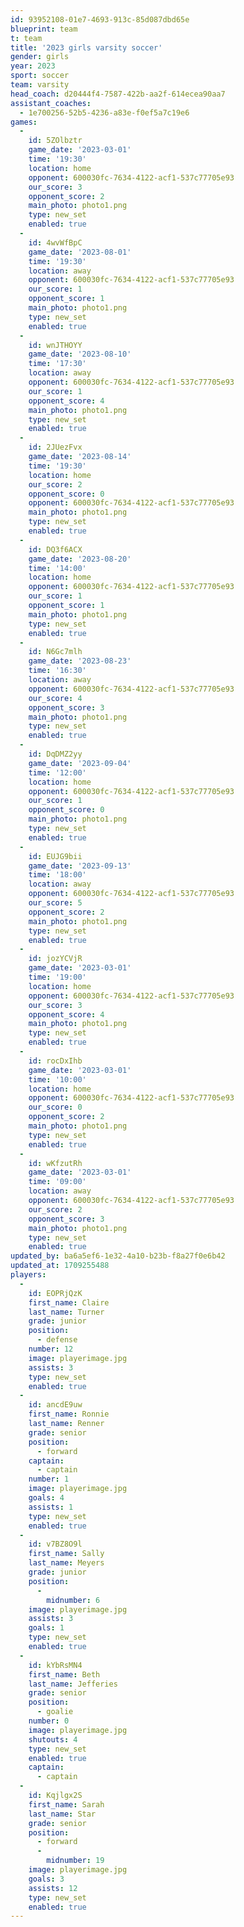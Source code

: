 ```yaml
---
id: 93952108-01e7-4693-913c-85d087dbd65e
blueprint: team
t: team
title: '2023 girls varsity soccer'
gender: girls
year: 2023
sport: soccer
team: varsity
head_coach: d20444f4-7587-422b-aa2f-614ecea90aa7
assistant_coaches:
  - 1e700256-52b5-4236-a83e-f0ef5a7c19e6
games:
  -
    id: 5ZOlbztr
    game_date: '2023-03-01'
    time: '19:30'
    location: home
    opponent: 600030fc-7634-4122-acf1-537c77705e93
    our_score: 3
    opponent_score: 2
    main_photo: photo1.png
    type: new_set
    enabled: true
  -
    id: 4wvWfBpC
    game_date: '2023-08-01'
    time: '19:30'
    location: away
    opponent: 600030fc-7634-4122-acf1-537c77705e93
    our_score: 1
    opponent_score: 1
    main_photo: photo1.png
    type: new_set
    enabled: true
  -
    id: wnJTHOYY
    game_date: '2023-08-10'
    time: '17:30'
    location: away
    opponent: 600030fc-7634-4122-acf1-537c77705e93
    our_score: 1
    opponent_score: 4
    main_photo: photo1.png
    type: new_set
    enabled: true
  -
    id: 2JUezFvx
    game_date: '2023-08-14'
    time: '19:30'
    location: home
    our_score: 2
    opponent_score: 0
    opponent: 600030fc-7634-4122-acf1-537c77705e93
    main_photo: photo1.png
    type: new_set
    enabled: true
  -
    id: DQ3f6ACX
    game_date: '2023-08-20'
    time: '14:00'
    location: home
    opponent: 600030fc-7634-4122-acf1-537c77705e93
    our_score: 1
    opponent_score: 1
    main_photo: photo1.png
    type: new_set
    enabled: true
  -
    id: N6Gc7mlh
    game_date: '2023-08-23'
    time: '16:30'
    location: away
    opponent: 600030fc-7634-4122-acf1-537c77705e93
    our_score: 4
    opponent_score: 3
    main_photo: photo1.png
    type: new_set
    enabled: true
  -
    id: DqDMZ2yy
    game_date: '2023-09-04'
    time: '12:00'
    location: home
    opponent: 600030fc-7634-4122-acf1-537c77705e93
    our_score: 1
    opponent_score: 0
    main_photo: photo1.png
    type: new_set
    enabled: true
  -
    id: EUJG9bii
    game_date: '2023-09-13'
    time: '18:00'
    location: away
    opponent: 600030fc-7634-4122-acf1-537c77705e93
    our_score: 5
    opponent_score: 2
    main_photo: photo1.png
    type: new_set
    enabled: true
  -
    id: jozYCVjR
    game_date: '2023-03-01'
    time: '19:00'
    location: home
    opponent: 600030fc-7634-4122-acf1-537c77705e93
    our_score: 3
    opponent_score: 4
    main_photo: photo1.png
    type: new_set
    enabled: true
  -
    id: rocDxIhb
    game_date: '2023-03-01'
    time: '10:00'
    location: home
    opponent: 600030fc-7634-4122-acf1-537c77705e93
    our_score: 0
    opponent_score: 2
    main_photo: photo1.png
    type: new_set
    enabled: true
  -
    id: wKfzutRh
    game_date: '2023-03-01'
    time: '09:00'
    location: away
    opponent: 600030fc-7634-4122-acf1-537c77705e93
    our_score: 2
    opponent_score: 3
    main_photo: photo1.png
    type: new_set
    enabled: true
updated_by: ba6a5ef6-1e32-4a10-b23b-f8a27f0e6b42
updated_at: 1709255488
players:
  -
    id: EOPRjQzK
    first_name: Claire
    last_name: Turner
    grade: junior
    position:
      - defense
    number: 12
    image: playerimage.jpg
    assists: 3
    type: new_set
    enabled: true
  -
    id: ancdE9uw
    first_name: Ronnie
    last_name: Renner
    grade: senior
    position:
      - forward
    captain:
      - captain
    number: 1
    image: playerimage.jpg
    goals: 4
    assists: 1
    type: new_set
    enabled: true
  -
    id: v7BZ8O9l
    first_name: Sally
    last_name: Meyers
    grade: junior
    position:
      -
        midnumber: 6
    image: playerimage.jpg
    assists: 3
    goals: 1
    type: new_set
    enabled: true
  -
    id: kYbRsMN4
    first_name: Beth
    last_name: Jefferies
    grade: senior
    position:
      - goalie
    number: 0
    image: playerimage.jpg
    shutouts: 4
    type: new_set
    enabled: true
    captain:
      - captain
  -
    id: Kqjlgx2S
    first_name: Sarah
    last_name: Star
    grade: senior
    position:
      - forward
      -
        midnumber: 19
    image: playerimage.jpg
    goals: 3
    assists: 12
    type: new_set
    enabled: true
---
```

